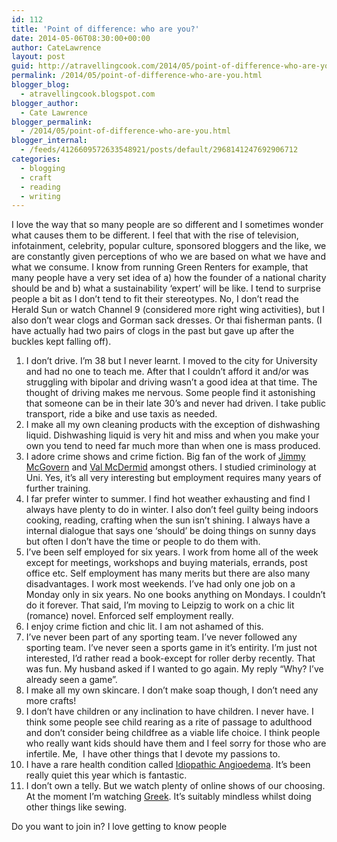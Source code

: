 ```yaml
---
id: 112
title: 'Point of difference: who are you?'
date: 2014-05-06T08:30:00+00:00
author: CateLawrence
layout: post
guid: http://atravellingcook.com/2014/05/point-of-difference-who-are-you.html
permalink: /2014/05/point-of-difference-who-are-you.html
blogger_blog:
  - atravellingcook.blogspot.com
blogger_author:
  - Cate Lawrence
blogger_permalink:
  - /2014/05/point-of-difference-who-are-you.html
blogger_internal:
  - /feeds/4126609572633548921/posts/default/2968141247692906712
categories:
  - blogging
  - craft
  - reading
  - writing
---
```

I love the way that so many people are so different and I sometimes wonder what causes them to be different. I feel that with the rise of television, infotainment, celebrity, popular culture, sponsored bloggers and the like, we are constantly given perceptions of who we are based on what we have and what we consume. I know from running Green Renters for example, that many people have a very set idea of a) how the founder of a national charity should be and b) what a sustainability &#8216;expert&#8217; will be like. I tend to surprise people a bit as I don&#8217;t tend to fit their stereotypes. No, I don&#8217;t read the Herald Sun or watch Channel 9 (considered more right wing activities), but I also don&#8217;t wear clogs and Gorman sack dresses. Or thai fisherman pants. (I have actually had two pairs of clogs in the past but gave up after the buckles kept falling off).



  1. I don&#8217;t drive. I&#8217;m 38 but I never learnt. I moved to the city for University and had no one to teach me. After that I couldn&#8217;t afford it and/or was struggling with bipolar and driving wasn&#8217;t a good idea at that time. The thought of driving makes me nervous. Some people find it astonishing that someone can be in their late 30&#8217;s and never had driven. I take public transport, ride a bike and use taxis as needed.
  2. I make all my own cleaning products with the exception of dishwashing liquid. Dishwashing liquid is very hit and miss and when you make your own you tend to need far much more than when one is mass produced.
  3. I adore crime shows and crime fiction. Big fan of the work of [Jimmy McGovern](http://en.wikipedia.org/wiki/Jimmy_McGovern) and [Val McDermid](http://www.valmcdermid.com/) amongst others. I studied criminology at Uni. Yes, it&#8217;s all very interesting but employment requires many years of further training.
  4. I far prefer winter to summer. I find hot weather exhausting and find I always have plenty to do in winter. I also don&#8217;t feel guilty being indoors cooking, reading, crafting when the sun isn&#8217;t shining. I always have a internal dialogue that says one &#8216;should&#8217; be doing things on sunny days but often I don&#8217;t have the time or people to do them with.
  5. I&#8217;ve been self employed for six years. I work from home all of the week except for meetings, workshops and buying materials, errands, post office etc. Self employment has many merits but there are also many disadvantages. I work most weekends. I&#8217;ve had only one job on a Monday only in six years. No one books anything on Mondays. I couldn&#8217;t do it forever. That said, I&#8217;m moving to Leipzig to work on a chic lit (romance) novel. Enforced self employment really.
  6. I enjoy crime fiction and chic lit. I am not ashamed of this.
  7. I&#8217;ve never been part of any sporting team. I&#8217;ve never followed any sporting team. I&#8217;ve never seen a sports game in it&#8217;s entirity. I&#8217;m just not interested, I&#8217;d rather read a book-except for roller derby recently. That was fun. My husband asked if I wanted to go again. My reply &#8220;Why? I&#8217;ve already seen a game&#8221;.
  8. I make all my own skincare. I don&#8217;t make soap though, I don&#8217;t need any more crafts!
  9. I don&#8217;t have children or any inclination to have children. I never have. I think some people see child rearing as a rite of passage to adulthood and don&#8217;t consider being childfree as a viable life choice. I think people who really want kids should have them and I feel sorry for those who are infertile. Me,  I have other things that I devote my passions to.
 10. I have a rare health condition called [Idiopathic Angioedema](http://www.dermnetnz.org/reactions/angioedema.html). It&#8217;s been really quiet this year which is fantastic.
 11. I don&#8217;t own a telly. But we watch plenty of online shows of our choosing. At the moment I&#8217;m watching [Greek](http://www.imdb.com/title/tt0976014/). It&#8217;s suitably mindless whilst doing other things like sewing.


  Do you want to join in? I love getting to know people


<!-- start LinkyTools script -->

<!-- end LinkyTools script -->